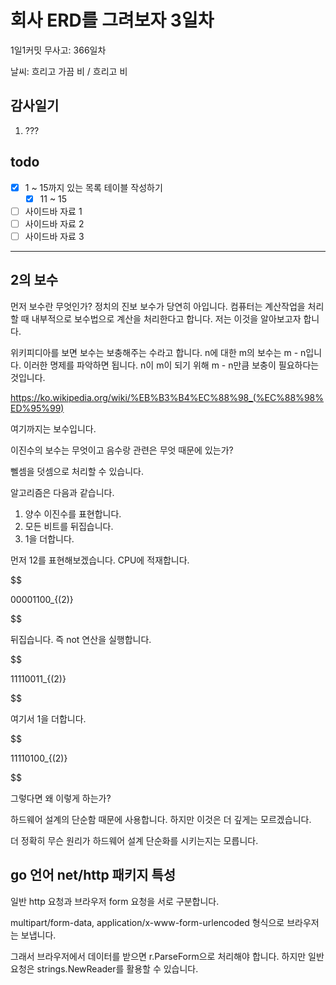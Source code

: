 # 회사 ERD를 그려보자 3일차

1일1커밋 무사고: 366일차

날씨: 흐리고 가끔 비 / 흐리고 비

## 감사일기

1. ???

## todo

- [x] 1 ~ 15까지 있는 목록 테이블 작성하기
  - [x] 11 ~ 15
- [ ] 사이드바 자료 1
- [ ] 사이드바 자료 2
- [ ] 사이드바 자료 3

---

## 2의 보수

먼저 보수란 무엇인가? 정치의 진보 보수가 당연히 아입니다. 컴퓨터는 계산작업을 처리할 때 내부적으로 보수법으로 계산을 처리한다고 합니다. 저는 이것을 알아보고자 합니다.

위키피디아를 보면 보수는 보충해주는 수라고 합니다. n에 대한 m의 보수는 m - n입니다. 이러한 명제를 파악하면 됩니다. n이 m이 되기 위해 m - n만큼 보충이 필요하다는 것입니다.

https://ko.wikipedia.org/wiki/%EB%B3%B4%EC%88%98_(%EC%88%98%ED%95%99)

여기까지는 보수입니다.

이진수의 보수는 무엇이고 음수랑 관련은 무엇 때문에 있는가?

뻴셈을 덧셈으로 처리할 수 있습니다.

알고리즘은 다음과 같습니다.

1. 양수 이진수를 표현합니다.
2. 모든 비트를 뒤집습니다.
3. 1을 더합니다.

먼저 12를 표현해보겠습니다. CPU에 적재합니다.

$$

00001100_{(2)}


$$

뒤집습니다. 즉 not 연산을 실행합니다.

$$

11110011_{(2)}


$$

여기서 1을 더합니다.

$$

11110100_{(2)}


$$

그렇다면 왜 이렇게 하는가?

하드웨어 설계의 단순함 때문에 사용합니다. 하지만 이것은 더 깊게는 모르겠습니다.

더 정확히 무슨 원리가 하드웨어 설계 단순화를 시키는지는 모릅니다.

## go 언어 net/http 패키지 특성

일반 http 요청과 브라우저 form 요청을 서로 구분합니다.

multipart/form-data, application/x-www-form-urlencoded 형식으로 브라우저는 보냅니다.

그래서 브라우저에서 데이터를 받으면 r.ParseForm으로 처리해야 합니다. 하지만 일반 요청은 strings.NewReader를 활용할 수 있습니다.

